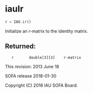# iauIr

```js
r = IAU.ir()
```

Initialize an r-matrix to the identity matrix.

## Returned:
```
   r       double[3][3]    r-matrix
```

This revision:  2013 June 18

SOFA release 2018-01-30

Copyright (C) 2018 IAU SOFA Board.